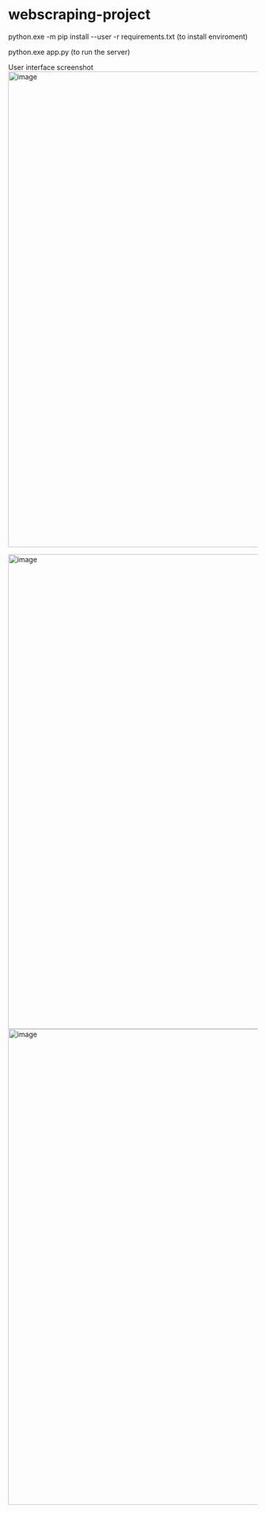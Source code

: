 # webscraping-project
python.exe -m pip install --user -r  requirements.txt
(to install enviroment)

python.exe app.py
(to run the server)

User interface screenshot
<img width="960" alt="image" src="https://user-images.githubusercontent.com/59773139/213313967-1a326d52-1523-4879-b7b0-5f2a4ecddfc1.png">

<img width="958" alt="image" src="https://user-images.githubusercontent.com/59773139/213314028-896cf1f2-d9da-48d2-aefd-9298e14b9776.png">

<img width="960" alt="image" src="https://user-images.githubusercontent.com/59773139/213314066-c99a341c-16ed-44b8-bde3-06d70432c809.png">
